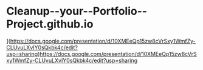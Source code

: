 # Cleanup--your--Portfolio--Project.github.io
](https://docs.google.com/presentation/d/10XMEeQp15zw8cVrSxy1WmfZy-CLUvuLXvIY0sQkbk4c/edit?usp=sharing)https://docs.google.com/presentation/d/10XMEeQp15zw8cVrSxy1WmfZy-CLUvuLXvIY0sQkbk4c/edit?usp=sharing
